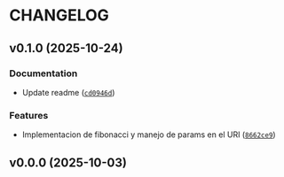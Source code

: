 # CHANGELOG


## v0.1.0 (2025-10-24)

### Documentation

- Update readme
  ([`cd0946d`](https://github.com/Josue-Echeverria/Go-HTTP-Service/commit/cd0946d9bf2263c5bfe89fd6e3f7e08de12cdaf6))

### Features

- Implementacion de fibonacci y manejo de params en el URI
  ([`8662ce9`](https://github.com/Josue-Echeverria/Go-HTTP-Service/commit/8662ce9cb930f7b1440be5a40df4ed985b6961fb))


## v0.0.0 (2025-10-03)
